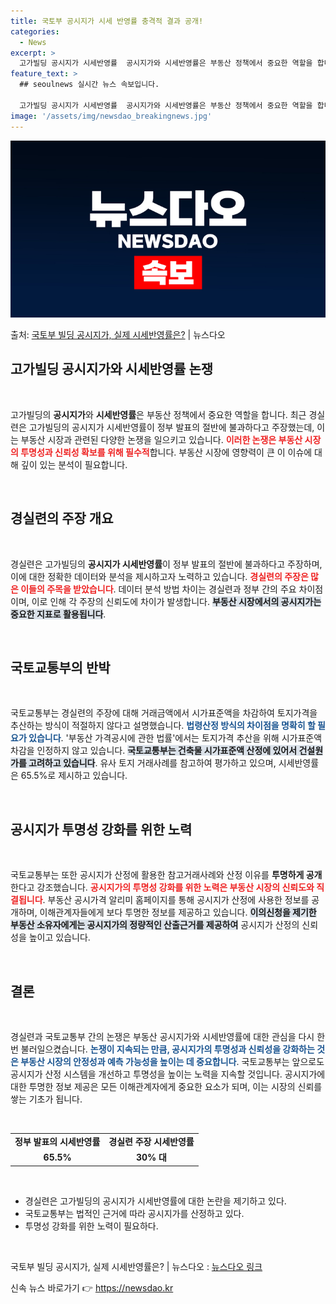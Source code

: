 ```yaml
---
title: 국토부 공시지가 시세 반영률 충격적 결과 공개!
categories:
  - News
excerpt: >
  고가빌딩 공시지가 시세반영률  공시지가와 시세반영률은 부동산 정책에서 중요한 역할을 합니다. 최근 경실련은 …
feature_text: >
  ## seoulnews 실시간 뉴스 속보입니다.

  고가빌딩 공시지가 시세반영률  공시지가와 시세반영률은 부동산 정책에서 중요한 역할을 합니다. 최근 경실련은 …
image: '/assets/img/newsdao_breakingnews.jpg'
---
```


![뉴스다오 속보](/assets/img/newsdao_breakingnews.jpg)

<p>출처: <a href="https://newsdao.kr/4758" rel="dofollow">국토부 빌딩 공시지가, 실제 시세반영률은?</a> | 뉴스다오</p>

<h2 data-ke-size="size26">고가빌딩 공시지가와 시세반영률 논쟁</h2>

<p data-ke-size="size16">&nbsp;</p>

고가빌딩의 <b>공시지가</b>와 <b>시세반영률</b>은 부동산 정책에서 중요한 역할을 합니다. 최근 경실련은 고가빌딩의 공시지가 시세반영률이 정부 발표의 절반에 불과하다고 주장했는데, 이는 부동산 시장과 관련된 다양한 논쟁을 일으키고 있습니다. <b><span style="color: #ee2323;">이러한 논쟁은 부동산 시장의 투명성과 신뢰성 확보를 위해 필수적</span></b>합니다. 부동산 시장에 영향력이 큰 이 이슈에 대해 깊이 있는 분석이 필요합니다.

<p data-ke-size="size16">&nbsp;</p>

<h2 data-ke-size="size26">경실련의 주장 개요</h2>

<p data-ke-size="size16">&nbsp;</p>

경실련은 고가빌딩의 <b>공시지가 시세반영률</b>이 정부 발표의 절반에 불과하다고 주장하며, 이에 대한 정확한 데이터와 분석을 제시하고자 노력하고 있습니다. <b><span style="color: #ee2323;">경실련의 주장은 많은 이들의 주목을 받았습니다</span></b>. 데이터 분석 방법 차이는 경실련과 정부 간의 주요 차이점이며, 이로 인해 각 주장의 신뢰도에 차이가 발생합니다. <b><span style="background-color: #21538527;">부동산 시장에서의 공시지가는 중요한 지표로 활용됩니다</span></b>. 

<p data-ke-size="size16">&nbsp;</p>

<h2 data-ke-size="size26">국토교통부의 반박</h2>

<p data-ke-size="size16">&nbsp;</p>

국토교통부는 경실련의 주장에 대해 거래금액에서 시가표준액을 차감하여 토지가격을 추산하는 방식이 적절하지 않다고 설명했습니다. <b><span style="color: #1a5490;">법령산정 방식의 차이점을 명확히 할 필요가 있습니다</span></b>. '부동산 가격공시에 관한 법률'에서는 토지가격 추산을 위해 시가표준액 차감을 인정하지 않고 있습니다. <b><span style="background-color: #21538527;">국토교통부는 건축물 시가표준액 산정에 있어서 건설원가를 고려하고 있습니다</span></b>. 유사 토지 거래사례를 참고하여 평가하고 있으며, 시세반영률은 65.5%로 제시하고 있습니다.

<p data-ke-size="size16">&nbsp;</p>

<h2 data-ke-size="size26">공시지가 투명성 강화를 위한 노력</h2>

<p data-ke-size="size16">&nbsp;</p>

국토교통부는 또한 공시지가 산정에 활용한 참고거래사례와 산정 이유를 <b>투명하게 공개</b>한다고 강조했습니다. <b><span style="color: #ee2323;">공시지가의 투명성 강화를 위한 노력은 부동산 시장의 신뢰도와 직결됩니다</span></b>. 부동산 공시가격 알리미 홈페이지를 통해 공시지가 산정에 사용한 정보를 공개하며, 이해관계자들에게 보다 투명한 정보를 제공하고 있습니다. <b><span style="background-color: #21538527;">이의신청을 제기한 부동산 소유자에게는 공시지가의 정량적인 산출근거를 제공하여</span></b> 공시지가 산정의 신뢰성을 높이고 있습니다.

<p data-ke-size="size16">&nbsp;</p>

<h2 data-ke-size="size26">결론</h2>

<p data-ke-size="size16">&nbsp;</p>

경실련과 국토교통부 간의 논쟁은 부동산 공시지가와 시세반영률에 대한 관심을 다시 한 번 불러일으켰습니다. <b><span style="color: #1a5490;">논쟁이 지속되는 만큼, 공시지가의 투명성과 신뢰성을 강화하는 것은 부동산 시장의 안정성과 예측 가능성을 높이는 데 중요합니다</span></b>. 국토교통부는 앞으로도 공시지가 산정 시스템을 개선하고 투명성을 높이는 노력을 지속할 것입니다. 공시지가에 대한 투명한 정보 제공은 모든 이해관계자에게 중요한 요소가 되며, 이는 시장의 신뢰를 쌓는 기초가 됩니다.

<p data-ke-size="size16">&nbsp;</p>

<table style="width:100%; border-collapse: collapse;">
<tr>
<td style="text-align: center; height: 17px;"><b>정부 발표의 시세반영률</b></td>
<td style="text-align: center; height: 17px;"><b>경실련 주장 시세반영률</b></td>
</tr>
<tr>
<td style="text-align: center; height: 17px;"><b>65.5%</b></td>
<td style="text-align: center; height: 17px;"><b>30% 대</b></td>
</tr>
</table>

<p data-ke-size="size16">&nbsp;</p>

<ul>
<li>경실련은 고가빌딩의 공시지가 시세반영률에 대한 논란을 제기하고 있다.</li>
<li>국토교통부는 법적인 근거에 따라 공시지가를 산정하고 있다.</li>
<li>투명성 강화를 위한 노력이 필요하다.</li>
</ul>

<p data-ke-size="size16">&nbsp;</p>

국토부 빌딩 공시지가, 실제 시세반영률은? | 뉴스다오  : <a href="https://newsdao.kr/4758">뉴스다오 링크</a> 

신속 뉴스 바로가기 👉 <a href="https://newsdao.kr" rel="dofollow">https://newsdao.kr</a>


